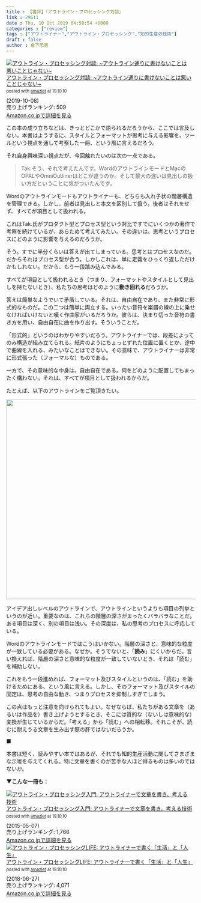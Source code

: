 ```yaml
---
title : 【書評】『アウトライン・プロセッシング対談』
link : 29611
date : Thu, 10 Oct 2019 04:50:54 +0000
categories : ["review"]
tags : ["アウトライナー","アウトライン・プロセッシング","知的生産の技術"]
draft : false
author : 倉下忠憲
---
```


<div class="amazlet-box" style="margin-bottom:0px;"><div class="amazlet-image" style="float:left;margin:0px 12px 1px 0px;"><a href="http://www.amazon.co.jp/exec/obidos/ASIN/B07YW3NLFC/rashita1000-22/ref=nosim/" name="amazletlink" target="_blank" rel="noopener noreferrer"><img src="https://images-fe.ssl-images-amazon.com/images/I/51bzECAM6UL._SL160_.jpg" alt="アウトライン・プロセッシング対談: ~アウトライン通りに書けないことは悪いことじゃない~" style="border: none;" /></a></div><div class="amazlet-info" style="line-height:120%; margin-bottom: 10px"><div class="amazlet-name" style="margin-bottom:10px;line-height:120%"><a href="http://www.amazon.co.jp/exec/obidos/ASIN/B07YW3NLFC/rashita1000-22/ref=nosim/" name="amazletlink" target="_blank" rel="noopener noreferrer">アウトライン・プロセッシング対談: ~アウトライン通りに書けないことは悪いことじゃない~</a><div class="amazlet-powered-date" style="font-size:80%;margin-top:5px;line-height:120%">posted with <a href="http://www.amazlet.com/" title="amazlet" target="_blank" rel="noopener noreferrer">amazlet</a> at 19.10.10</div></div><div class="amazlet-detail"> (2019-10-08)<br />売り上げランキング: 509<br /></div><div class="amazlet-sub-info" style="float: left;"><div class="amazlet-link" style="margin-top: 5px"><a href="http://www.amazon.co.jp/exec/obidos/ASIN/B07YW3NLFC/rashita1000-22/ref=nosim/" name="amazletlink" target="_blank" rel="noopener noreferrer">Amazon.co.jpで詳細を見る</a></div></div></div><div class="amazlet-footer" style="clear: left"></div></div>

この本の成り立ちなどは、きっとどこかで語られるだろうから、ここでは言及しない。本書はようするに、スタイルとフォーマットが思考に与える影響を、ツールという視点を通して考察した一冊、という風に言えるだろう。

それ自身興味深い視点だが、今回触れたいのは次の一点である。

<blockquote>
Tak.そう、それで考えたんです。WordのアウトラインモードとMacのOPALやOmniOutlinerはどこが違うのか。そして最大の違いは見出しの扱い方だということに気がついたんです。
</blockquote>

Wordのアウトラインモードもアウトライナーも、どちらも入れ子状の階層構造を管理できる。しかし、前者は見出しと本文を区別して扱う。後者はそれをせず、すべてが項目として扱われる。

これはTak.氏がプロダクト型とプロセス型という対比ですでにいくつかの著作で考察を続けているが、あらためて考えてみたい。その違いは、思考というプロセスにどのように影響を与えるのだろうか。

そう。すでに半分くらいは答えが出てしまっている。思考とはプロセスなのだ。だからそれはプロセス型が合う。しかしこれは、単に定義をひっくり返しただけかもしれない。だから、もう一段踏み込んでみる。

すべてが項目として扱われるとき（つまり、フォーマットやスタイルとして見出しを持たないとき）、私たちの思考はどのように<strong>動き回れる</strong>だろうか。

答えは簡単なようでいて矛盾している。それは、自由自在であり、また非常に形式的なものだ。この二つは簡単に両立する。いったい音符を楽譜の線の上に乗せなければいけないと嘆く作曲家がいるだろうか。彼らは、決まり切った音符の書き方を用い、自由自在に曲を作り出す。そういうことだ。

「形式的」というのはわかりやすいだろう。アウトライナーでは、段差によってのみ構造が組み立てられる。紙片のようにちょっとずれた位置に置くとか、途中で曲線を入れる、みたいなことはできない。その意味で、アウトライナーは非常に形式張った（フォーマルな）ものである。

一方で、その意味的な中身は、自由自在である。何をどのように配置してもまったく構わない。それは、すべてが項目として扱われるからだ。

たとえば、以下のアウトラインをご覧頂きたい。

<a href="https://rashita.net/blog/?attachment_id=29612" rel="attachment wp-att-29612"><img src="https://rashita.net/blog/wp-content/uploads/2019/10/screenshot-37.png" alt="" width="643" height="532" class="alignnone size-full wp-image-29612" /></a>

アイデア出しレベルのアウトラインで、アウトラインというよりも項目の列挙というのが近い。重要なのは、これらの階層の深さがまったくバラバラなことだ。ある項目は深く、別の項目は浅い。その深度は、私の思考のプロセスに呼応している。

Wordのアウトラインモードではこうはいかない。階層の深さと、意味的な粒度が一致している必要がある。なぜか。そうでないと、「<strong>読み</strong>」にくいからだ。言い換えれば、階層の深さと意味的な粒度が一致していないとき、それは「読む」を補助しない。

これをもう一段進めれば、フォーマット及びスタイルというのは、「読む」を助けるためにある、という風に言える。しかし、そのフォーマット及びスタイルの固定は、思考の自由な動き、つまりプロセスを抑制しすぎてしまう。

この点はもっと注意を向けられてもよい。なぜならば、私たちがある文章を（あるいは作品を）書き上げようとするとき、そこには質的な（ないしは意味的な）変換が生じているからだ。「考える」から「読む」への相転移。それこそが、読むに耐えうる文章を生み出す際の肝ではないだろうか。

■

本書は短く、読みやすい本ではあるが、それでも知的生産活動に関してさまざまな示唆を与えてくれる。特に文章を書くのが苦手な人ほど得るものは多いのではないか。

<strong>▼こんな一冊も：</strong>

<div class="amazlet-box" style="margin-bottom:0px;"><div class="amazlet-image" style="float:left;margin:0px 12px 1px 0px;"><a href="http://www.amazon.co.jp/exec/obidos/ASIN/B00XCIETIG/rashita1000-22/ref=nosim/" name="amazletlink" target="_blank" rel="noopener noreferrer"><img src="https://images-fe.ssl-images-amazon.com/images/I/41WikKyn%2BuL._SL160_.jpg" alt="アウトライン・プロセッシング入門: アウトライナーで文章を書き、考える技術" style="border: none;" /></a></div><div class="amazlet-info" style="line-height:120%; margin-bottom: 10px"><div class="amazlet-name" style="margin-bottom:10px;line-height:120%"><a href="http://www.amazon.co.jp/exec/obidos/ASIN/B00XCIETIG/rashita1000-22/ref=nosim/" name="amazletlink" target="_blank" rel="noopener noreferrer">アウトライン・プロセッシング入門: アウトライナーで文章を書き、考える技術</a><div class="amazlet-powered-date" style="font-size:80%;margin-top:5px;line-height:120%">posted with <a href="http://www.amazlet.com/" title="amazlet" target="_blank" rel="noopener noreferrer">amazlet</a> at 19.10.10</div></div><div class="amazlet-detail"> (2015-05-07)<br />売り上げランキング: 1,766<br /></div><div class="amazlet-sub-info" style="float: left;"><div class="amazlet-link" style="margin-top: 5px"><a href="http://www.amazon.co.jp/exec/obidos/ASIN/B00XCIETIG/rashita1000-22/ref=nosim/" name="amazletlink" target="_blank" rel="noopener noreferrer">Amazon.co.jpで詳細を見る</a></div></div></div><div class="amazlet-footer" style="clear: left"></div></div>

<div class="amazlet-box" style="margin-bottom:0px;"><div class="amazlet-image" style="float:left;margin:0px 12px 1px 0px;"><a href="http://www.amazon.co.jp/exec/obidos/ASIN/B07F3KN42K/rashita1000-22/ref=nosim/" name="amazletlink" target="_blank" rel="noopener noreferrer"><img src="https://images-fe.ssl-images-amazon.com/images/I/41nO1V43OIL._SL160_.jpg" alt="アウトライン・プロセッシングLIFE: アウトライナーで書く「生活」と「人生」" style="border: none;" /></a></div><div class="amazlet-info" style="line-height:120%; margin-bottom: 10px"><div class="amazlet-name" style="margin-bottom:10px;line-height:120%"><a href="http://www.amazon.co.jp/exec/obidos/ASIN/B07F3KN42K/rashita1000-22/ref=nosim/" name="amazletlink" target="_blank" rel="noopener noreferrer">アウトライン・プロセッシングLIFE: アウトライナーで書く「生活」と「人生」</a><div class="amazlet-powered-date" style="font-size:80%;margin-top:5px;line-height:120%">posted with <a href="http://www.amazlet.com/" title="amazlet" target="_blank" rel="noopener noreferrer">amazlet</a> at 19.10.10</div></div><div class="amazlet-detail"> (2018-06-27)<br />売り上げランキング: 4,071<br /></div><div class="amazlet-sub-info" style="float: left;"><div class="amazlet-link" style="margin-top: 5px"><a href="http://www.amazon.co.jp/exec/obidos/ASIN/B07F3KN42K/rashita1000-22/ref=nosim/" name="amazletlink" target="_blank" rel="noopener noreferrer">Amazon.co.jpで詳細を見る</a></div></div></div><div class="amazlet-footer" style="clear: left"></div></div>



